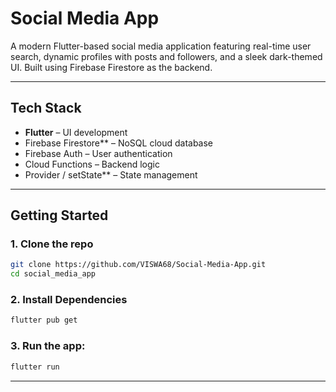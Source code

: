# Social Media App

A modern Flutter-based social media application featuring real-time user search, dynamic profiles with posts and followers, and a sleek dark-themed UI. Built using Firebase Firestore as the backend.

---

## Tech Stack

- **Flutter** – UI development
- Firebase Firestore** – NoSQL cloud database
- Firebase Auth  – User authentication
- Cloud Functions  – Backend logic 
- Provider / setState** – State management

---

## Getting Started

### 1. Clone the repo

```bash
git clone https://github.com/VISWA68/Social-Media-App.git
cd social_media_app
```
### 2. Install Dependencies

```bash
flutter pub get
```
### 3. Run the app:

```bash
flutter run
```

---

